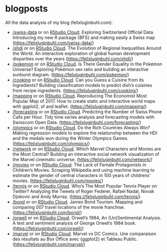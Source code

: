 # blogposts

All the data analysis of my blog (felixluginbuhl.com):

- [/swiss-data](https://github.com/lgnbhl/blogposts/tree/master/swiss-data) or on [RStudio Cloud](https://rstudio.cloud/project/673254). Exploring Switzerland Official Data. Introducing my new R package {BFS} and making easily a Swiss map (https://felixluginbuhl.com/swiss-data/)
- [/shdi](https://github.com/lgnbhl/blogposts/tree/master/shdi) or on [RStudio Cloud](https://rstudio.cloud/project/326149). The Evolution of Regional Inequalities Around the World. An interactive exploration of global human development disparities over the years (https://felixluginbuhl.com/shdi/)
- [/pokemon](https://github.com/lgnbhl/blogposts/tree/master/pokemon) or on [RStudio Cloud](https://rstudio.cloud/project/326126). Is There Gender Equality in the Pokémon Universe? Exploring Pokémon sex ratio and building an interactive sunburst diagram. (https://felixluginbuhl.com/pokemon/)
- [/cooking](https://github.com/lgnbhl/blogposts/tree/master/cooking) or on [RStudio Cloud](https://rstudio.cloud/project/326094). Can you Guess a Cuisine from its Ingredients? Building classification models to predict dish’s cuisines from recipe ingredients. (https://felixluginbuhl.com/cooking/)
- [/mapping](https://github.com/lgnbhl/blogposts/tree/master/mapping) or on [RStudio Cloud](https://rstudio.cloud/project/324130). Reproducing The Economist Most Popular Map of 2017. How to create static and interactive world maps with ggplot2, sf and leaflet. (https://felixluginbuhl.com/mapping/)
- [/forecasting](https://github.com/lgnbhl/blogposts/tree/master/forecasting) or on [RStudio Cloud](https://rstudio.cloud/project/324026). Predicting the Number of Swiss Phone Calls per Hour. Tidy time series analysis and forecasting models with Swisscom Open Data. (https://felixluginbuhl.com/forecasting/)
- [/olympics](https://github.com/lgnbhl/blogposts/tree/master/olympics) or on [RStudio Cloud](https://rstudio.cloud/project/326451). Do the Rich Countries Always Win? Making regression models to explore the relationship between the HDI and the medals won during the Winter Olympics Games. (https://felixluginbuhl.com/olympics/)
- [/network](https://github.com/lgnbhl/blogposts/tree/master/network) or on [RStudio Cloud](https://rstudio.cloud/project/323057). Which Marvel Characters and Movies are the Most Central? Building an interactive social network visualization of the Marvel cinematic universe. (https://felixluginbuhl.com/network/)
- [/movies](https://github.com/lgnbhl/blogposts/tree/master/movies) or on [RStudio Cloud](https://rstudio.cloud/project/322891). The Lack of Female Protagonists in Children’s Movies. Scraping Wikipedia and using machine learning to estimate the gender of central characters in 100 years of childrens’ movies. (https://felixluginbuhl.com/movies/)
- [/tennis](https://github.com/lgnbhl/blogposts/tree/master/tennis) or on [RStudio Cloud](https://rstudio.cloud/project/322523). Who’s The Most Popular Tennis Player on Twitter? Analyzing the Tweets of Roger Federer, Rafael Nadal, Novak Djokovic and Andy Murray. (https://felixluginbuhl.com/tennis/)
- [/bond](https://github.com/lgnbhl/blogposts/tree/master/bond) or on [RStudio Cloud](https://rstudio.cloud/project/322463). James Bond Tourism. Mapping and comparing 007 travel locations of the movie franchise. (https://felixluginbuhl.com/bond/)
- [/orwell](https://github.com/lgnbhl/blogposts/tree/master/orwell) or on [RStudio Cloud](https://rstudio.cloud/project/322436). Orwell’s 1984, An (Un)Sentimental Analysis. A text and sentiment analysis of George Orwell’s 1984 book. (https://felixluginbuhl.com/orwell/)
- [/marvel](https://github.com/lgnbhl/blogposts/tree/master/marvel) or on [RStudio Cloud](https://rstudio.cloud/project/322375). Marvel vs DC Comics. Une comparaison des résultats au Box Office avec {ggplot2} et Tableau Public. (https://felixluginbuhl.com/marvel/)
